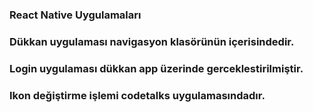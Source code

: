 ### React Native Uygulamaları

### Dükkan uygulaması navigasyon klasörünün içerisindedir.

### Login uygulaması dükkan app üzerinde gerceklestirilmiştir.

### Ikon değiştirme işlemi codetalks uygulamasındadır.
